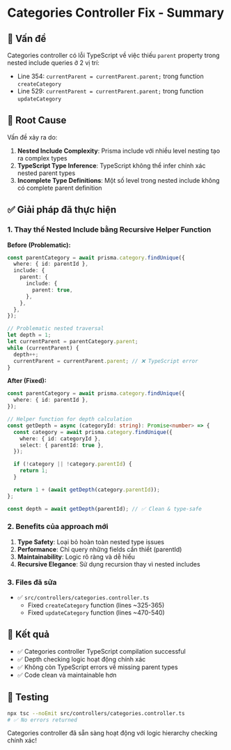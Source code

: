 # Categories Controller Fix - Summary

## 🎯 Vấn đề

Categories controller có lỗi TypeScript về việc thiếu `parent` property trong nested include queries ở 2 vị trí:

- Line 354: `currentParent = currentParent.parent;` trong function `createCategory`
- Line 529: `currentParent = currentParent.parent;` trong function `updateCategory`

## 🔧 Root Cause

Vấn đề xảy ra do:

1. **Nested Include Complexity**: Prisma include với nhiều level nesting tạo ra complex types
2. **TypeScript Type Inference**: TypeScript không thể infer chính xác nested parent types
3. **Incomplete Type Definitions**: Một số level trong nested include không có complete parent definition

## ✅ Giải pháp đã thực hiện

### 1. Thay thế Nested Include bằng Recursive Helper Function

**Before (Problematic):**

```typescript
const parentCategory = await prisma.category.findUnique({
  where: { id: parentId },
  include: {
    parent: {
      include: {
        parent: true,
      },
    },
  },
});

// Problematic nested traversal
let depth = 1;
let currentParent = parentCategory.parent;
while (currentParent) {
  depth++;
  currentParent = currentParent.parent; // ❌ TypeScript error
}
```

**After (Fixed):**

```typescript
const parentCategory = await prisma.category.findUnique({
  where: { id: parentId },
});

// Helper function for depth calculation
const getDepth = async (categoryId: string): Promise<number> => {
  const category = await prisma.category.findUnique({
    where: { id: categoryId },
    select: { parentId: true },
  });

  if (!category || !category.parentId) {
    return 1;
  }

  return 1 + (await getDepth(category.parentId));
};

const depth = await getDepth(parentId); // ✅ Clean & type-safe
```

### 2. Benefits của approach mới

1. **Type Safety**: Loại bỏ hoàn toàn nested type issues
2. **Performance**: Chỉ query những fields cần thiết (parentId)
3. **Maintainability**: Logic rõ ràng và dễ hiểu
4. **Recursive Elegance**: Sử dụng recursion thay vì nested includes

### 3. Files đã sửa

- ✅ `src/controllers/categories.controller.ts`
  - Fixed `createCategory` function (lines ~325-365)
  - Fixed `updateCategory` function (lines ~470-540)

## 🚀 Kết quả

- ✅ Categories controller TypeScript compilation successful
- ✅ Depth checking logic hoạt động chính xác
- ✅ Không còn TypeScript errors về missing parent types
- ✅ Code clean và maintainable hơn

## 🔄 Testing

```bash
npx tsc --noEmit src/controllers/categories.controller.ts
# ✅ No errors returned
```

Categories controller đã sẵn sàng hoạt động với logic hierarchy checking chính xác!
